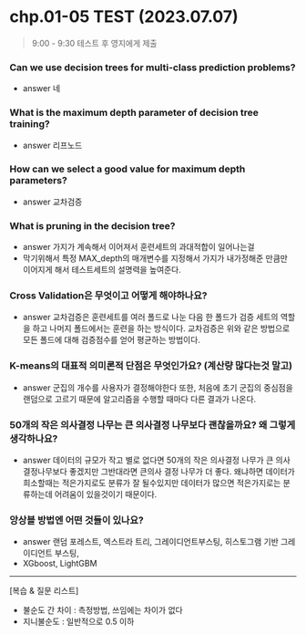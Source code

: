 # chp.01-05 TEST (2023.07.07)

> 9:00 - 9:30 테스트 후 영지에게 제출



### Can we use decision trees for multi-class prediction problems?

- answer 네





### What is the maximum depth parameter of decision tree training?

- answer 리프노드 





### How can we select a good value for maximum depth parameters?

- answer 교차검증





### What is pruning in the decision tree?

- answer 가지가 계속해서 이어져서 훈련세트의 과대적합이 일어나는걸
- 막기위해서 특정 MAX_depth의 매개변수를 지정해서 가지가 내가정해준 만큼만 이어지게 해서 테스트세트의 설명력을 높여준다.







### Cross Validation은 무엇이고 어떻게 해야하나요?

- answer 교차검증은 훈련세트를 여러 폴드로 나눈 다음 한 폴드가 검증 세트의 역할을 하고 나머지 폴드에서는 훈련을 하는 방식이다. 교차검증은 위와 같은 방법으로 모든 폴드에 대해 검증점수를 얻어 평균하는 방법이다.





### K-means의 대표적 의미론적 단점은 무엇인가요? (계산량 많다는것 말고)

- answer  군집의 개수를 사용자가 결정해야한다 또한, 처음에 초기 군집의 중심점을 랜덤으로 고르기 때문에 알고리즘을 수행할 때마다 다른 결과가 나온다.







### 50개의 작은 의사결정 나무는 큰 의사결정 나무보다 괜찮을까요? 왜 그렇게 생각하나요?

- answer 데이터의 규모가 작고 별로 없다면 50개의 작은 의사결정 나무가 큰 의사결정나무보다 좋겠지만 그반대라면 큰의사 결정 나무가 더 좋다. 왜냐하면 데이터가 희소할때는 적은가지로도 분류가 잘 될수있지만 데이터가 많으면 적은가지로는 분류하는데 어려움이 있을것이기 때문이다.









### 앙상블 방법엔 어떤 것들이 있나요?

- answer 랜덤 포레스트, 엑스트라 트리, 그레이디언트부스팅, 히스토그램 기반 그레이디언트 부스팅,
- XGboost, LightGBM











-----

[복습 & 질문 리스트]

- 불순도 간 차이 : 측정방법, 쓰임에는 차이가 없다
- 지니불순도 : 일반적으로 0.5 이하
